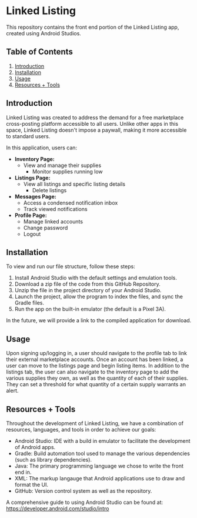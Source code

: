 # Linked Listing

This repository contains the front end portion of the Linked Listing app, created using Android Studios.

## Table of Contents

1. [Introduction](#introduction)
2. [Installation](#installation)
3. [Usage](#usage)
4. [Resources + Tools](#resources--tools)

## Introduction

Linked Listing was created to address the demand for a free marketplace cross-posting platform accessible to all users.
Unlike other apps in this space, Linked Listing doesn't impose a paywall, making it more accessible to standard users.

In this application, users can:
- **Inventory Page:**
     - View and manage their supplies
          - Monitor supplies running low
- **Listings Page:**
     - View all listings and specific listing details
          - Delete listings
- **Messages Page:**
     - Access a condensed notification inbox
     - Track viewed notifications
- **Profile Page:**
     - Manage linked accounts
     - Change password
     - Logout

## Installation

To view and run our file structure, follow these steps:

1. Install Android Studio with the default settings and emulation tools.
2. Download a zip file of the code from this GitHub Repository.
3. Unzip the file in the project directory of your Android Studio.
4. Launch the project, allow the program to index the files, and sync the Gradle files.
5. Run the app on the built-in emulator (the default is a Pixel 3A).

In the future, we will provide a link to the compiled application for download.

## Usage

Upon signing up/logging in, a user should navigate to the profile tab to link their external marketplace accounts.
Once an account has been linked, a user can move to the listings page and begin listing items. In addition to the listings tab,
the user can also navigate to the inventory page to add the various supplies they own, as well as the quantity of each of their supplies.
They can set a threshold for what quantity of a certain supply warrants an alert.

## Resources + Tools

Throughout the development of Linked Listing, we have a combination of resources, languages, and tools in order to achieve our goals:

- Android Studio: IDE with a build in emulator to facilitate the development of Android apps.
- Gradle: Build automation tool used to manage the various dependencies (such as library dependencies).
- Java: The primary programming language we chose to write the front end in.
- XML: The markup langauge that Android applications use to draw and format the UI.
- GitHub: Version control system as well as the repository.

A comprehensive guide to using Android Studio can be found at: https://developer.android.com/studio/intro